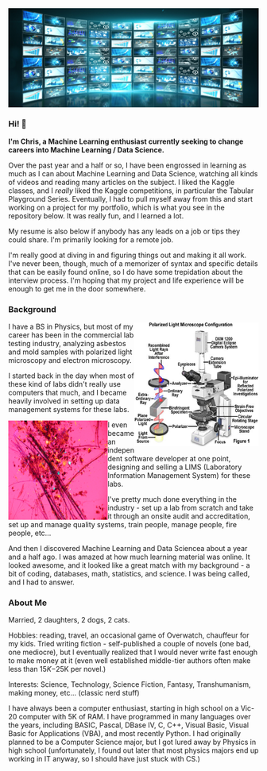 <img src="./assets/screens.jpg" width="600" align="center" alt="Banner about Chris Munch"/>


### Hi! 👋


**I'm Chris, a Machine Learning enthusiast currently seeking to change careers into Machine Learning / Data Science.**

Over the past year and a half or so, I have been engrossed in learning as much as I can about Machine Learning and Data Science, watching  all kinds of videos and reading many articles on the subject. I liked the Kaggle classes, and I *really* liked the Kaggle competitions, in particular the Tabular Playground Series. Eventually, I had to pull myself away from this and start working on a project for my portfolio, which is what you see in the repository below. It was really fun, and I learned a lot.

My resume is also below if anybody has any leads on a job or tips they could share. I'm primarily looking for a remote job.

I'm really good at diving in and figuring things out and making it all work. I've never been, though, much of a memorizer of syntax and specific details that can be easily found online, so I do have some trepidation about the interview process. I'm hoping that my project and life experience will be enough to get me in the door somewhere.

### Background

<img align="right"  width="250" height="250" src="./assets/plm-microscope.jpg">

I have a BS in Physics, but most of my career has been in the commercial lab testing industry, analyzing asbestos and mold samples with polarized light microscopy and electron microscopy. 

I started back in the day when most of these kind of labs didn't really use computers that much, and I became heavily involved in setting up data management systems for these labs. 

<img align="left"  width="200" height="200" src="./assets/plm-image.jpg">

I even became an independent software developer at one point, designing and selling a LIMS (Laboratory Information Management System) for these labs. 

I've pretty much done everything in the industry - set up a lab from scratch and take it through an onsite audit and accreditation, set up and manage quality systems, train people, manage people, fire people, etc...

And then I discovered Machine Learning and Data Sciencea about a year and a half ago. I was amazed at how much learning material was online. It looked awesome, and it looked like a great match with my background - a bit of coding, databases, math, statistics, and science. I was being called, and I had to answer.



### About Me


Married, 2 daughters, 2 dogs, 2 cats.


Hobbies: reading, travel, an occasional game of Overwatch, chauffeur for my kids. Tried writing fiction - self-published a couple of novels (one bad, one mediocre), but I eventually realized that I would never write fast enough to make money at it (even well established middle-tier authors often make less than $15K-$25K per novel.)


Interests: Science, Technology, Science Fiction, Fantasy, Transhumanism, making money, etc... (classic nerd stuff)


I have always been a computer enthusiast, starting in high school on a Vic-20 computer with 5K of RAM. I have programmed in many languages over the years, including BASIC, Pascal, DBase IV, C, C++, Visual Basic, Visual Basic for Applications (VBA), and most recently Python. I had originally planned to be a Computer Science major, but I got lured away by Physics in high school (unfortunately, I found out later that most physics majors end up working in IT anyway, so I should have just stuck with CS.)



